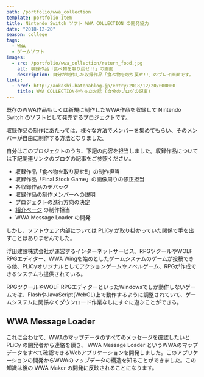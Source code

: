 ```yaml
---
path: /portfolio/wwa_collection
template: portfolio-item
title: Nintendo Switch ソフト WWA COLLECTION の開発協力
date: "2018-12-20"
season: college
tags:
  - WWA
  - ゲームソフト
images:
  - src: /portfolio/wwa_collection/return_food.jpg
    alt: 収録作品「食べ物を取り戻せ!!」の画面
    description: 自分が制作した収録作品「食べ物を取り戻せ!!」のプレイ画面です。
links:
  - href: http://aokashi.hatenablog.jp/entry/2018/12/20/000000
    title: WWA COLLECTIONを作ったお話 (自分のブログの記事)
---
```


既存のWWA作品もしくは新規に制作したWWA作品を収録して Nintendo Switch のソフトとして発売するプロジェクトです。

収録作品の制作にあたっては、様々な方法でメンバーを集めてもらい、そのメンバーが自由に制作する方法となりました。

自分はこのプロジェクトのうち、下記の内容を担当しました。収録作品については下記関連リンクのブログの記事をご参照ください。

- 収録作品「食べ物を取り戻せ!!」の制作担当
- 収録作品「Final Stock Game」の画像周りの修正担当
- 各収録作品のデバッグ
- 収録作品の制作メンバーへの説明
- プロジェクトの進行方向の決定
- [紹介ページ](https://www.wwafansq.com/works/wwa_collection) の制作担当
- WWA Message Loader の開発

しかし、ソフトウェア内部については PLiCy が取り掛かっていた関係で手を出すことはありませんでした。

<about-note title="PLiCy とは" link="https://plicy.net" linkname="PLiCy">

浮田建設株式会社が運営するインターネットサービス。RPGツクールやWOLF RPGエディター、WWA Wingを始めとしたゲームシステムのゲームが投稿できる他、PLiCyオリジナルとしてアクションゲームやノベルゲーム、RPGが作成できるシステムも提供されている。

RPGツクールやWOLF RPGエディターといったWindowsでしか動作しないゲームでは、FlashやJavaScript(WebGL)上で動作するように調整されていて、ゲームシステムに関係なくダウンロード作業なしにすぐに遊ぶことができる。

</about-note>

## WWA Message Loader
これに合わせて、WWAのマップデータのすべてのメッセージを確認したいと PLiCy の開発者から連絡を頂き、 WWA Message Loader というWWAのマップデータをすべて確認できるWebアプリケーションを開発しました。このアプリケーションの開発からWWAのマップデータの構造を知ることができました。この知識は後の WWA Maker の開発に反映されることになります。
